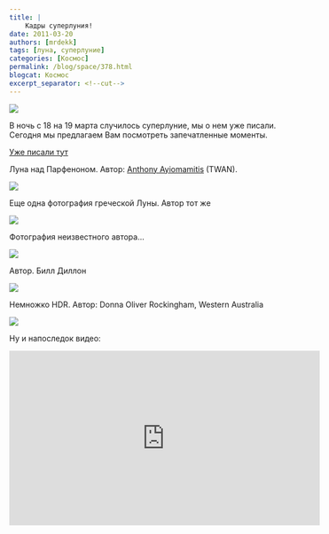 ```yaml
---
title: |
    Кадры суперлуния!
date: 2011-03-20
authors: [mrdekk]
tags: [луна, суперлуние]
categories: [Космос]
permalink: /blog/space/378.html
blogcat: Космос
excerpt_separator: <!--cut-->
---
```



![](http://itw66.ru/uploads/images/00/00/01/2011/03/20/90e535.jpg)

В ночь с 18 на 19 марта случилось суперлуние, мы о нем уже писали. Сегодня мы предлагаем Вам посмотреть запечатленные моменты.


<!--cut-->

[Уже писали тут](http://itw66.ru/blog/space/369.html)


Луна над Парфеноном. Автор: [Anthony Ayiomamitis](http://www.perseus.gr/) (TWAN).

![](http://itw66.ru/uploads/images/00/00/01/2011/03/20/90e535.jpg)


Еще одна фотография греческой Луны. Автор тот же

![](http://itw66.ru/uploads/images/00/00/01/2011/03/20/edc947.jpg)


Фотография неизвестного автора...

![](http://itw66.ru/uploads/images/00/00/01/2011/03/20/59ae70.jpg)


Автор. Билл Диллон

![](http://itw66.ru/uploads/images/00/00/01/2011/03/20/f5ab87.png)


Немножко HDR. Автор: Donna Oliver Rockingham, Western Australia

![](http://itw66.ru/uploads/images/00/00/01/2011/03/20/bc15cc.jpg)


Ну и напоследок видео:

<iframe width="560" height="315" src="https://www.youtube.com/embed/LEH0WmCZTAo" title="YouTube video player" frameborder="0" allow="accelerometer; autoplay; clipboard-write; encrypted-media; gyroscope; picture-in-picture; web-share" allowfullscreen></iframe>
